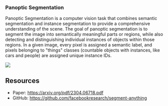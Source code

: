 ### Panoptic Segmentation

Panoptic Segmentation is a computer vision task that combines semantic segmentation and instance segmentation to provide a comprehensive understanding of the scene. The goal of panoptic segmentation is to segment the image into semantically meaningful parts or regions, while also detecting and distinguishing individual instances of objects within those regions. In a given image, every pixel is assigned a semantic label, and pixels belonging to "things" classes (countable objects with instances, like cars and people) are assigned unique instance IDs.

![](https://production-media.paperswithcode.com/thumbnails/task/task-0000000895-b36c6778.jpg)
## Resources
- Paper: https://arxiv.org/pdf/2304.06718.pdf
- GitHub: https://github.com/facebookresearch/segment-anything